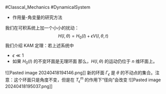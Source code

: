 #Classcal_Mechanics  #DynamicalSystem 

- 作用量-角变量的研究方法

我们在可积系统上加一个小小的扰动：
$$
H(I,\theta ) =  H_{0}(I) + \epsilon V(I,\theta,t)
$$
我们介绍 KAM 定理：若上述系统中
- $\epsilon \ll 1$ 
- 如果 $H_{0}(I)$ 的不变环面是无理环面
那么，$H(I,\theta)$ 的运动仍位于 $n$ 维环面上。

![[Pasted image 20240418194146.png]]
新的环面 $\Gamma_{\epsilon}$ 是 $\theta$ 的不动点的集合。注意：这个环面只是角度不变，但是在 $T_\epsilon^{m}$ 的作用下“径向”会改变
![[Pasted image 20240418195037.png]]


